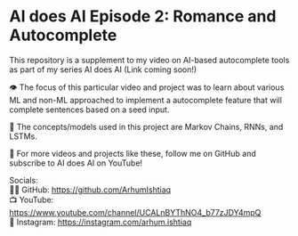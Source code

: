 # AI does AI Episode 2: Romance and Autocomplete 

This repository is a supplement to my video on AI-based autocomplete tools as part of my series AI does AI (Link coming soon!) 

 👁 The focus of this particular video and project was to learn about various ML and non-ML approached to implement a autocomplete feature that will complete sentences based on a seed input.
 
 🤖 The concepts/models used in this project are Markov Chains, RNNs, and LSTMs.  
 
 📝 For more videos and projects like these, follow me on GitHub and subscribe to AI does AI on YouTube!   
 
 Socials:   
 👨‍💻 GitHub: https://github.com/ArhumIshtiaq   
 📺 YouTube: https://www.youtube.com/channel/UCALnBYThNO4_b77zJDY4mpQ    
 📸 Instagram: https://instagram.com/arhum.ishtiaq  

